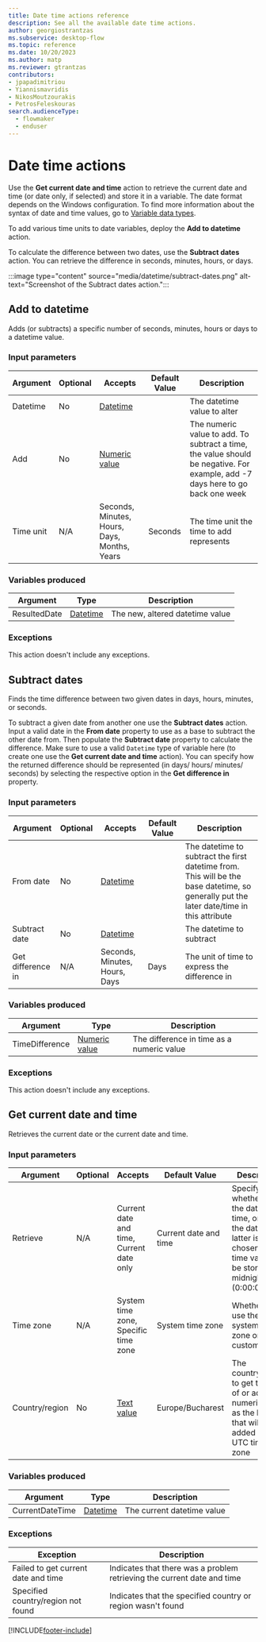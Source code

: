 ```yaml
---
title: Date time actions reference
description: See all the available date time actions.
author: georgiostrantzas
ms.subservice: desktop-flow
ms.topic: reference
ms.date: 10/20/2023
ms.author: matp
ms.reviewer: gtrantzas
contributors:
- jpapadimitriou
- Yiannismavridis
- NikosMoutzourakis
- PetrosFeleskouras
search.audienceType: 
  - flowmaker
  - enduser
---
```


# Date time actions

Use the **Get current date and time** action to retrieve the current date and time (or date only, if selected) and store it in a variable. The date format depends on the Windows configuration. To find more information about the syntax of date and time values, go to [Variable data types](../variable-data-types.md#dates-and-time).

To add various time units to date variables, deploy the **Add to datetime** action.

To calculate the difference between two dates, use the **Subtract dates** action. You can retrieve the difference in seconds, minutes, hours, or days.

:::image type="content" source="media/datetime/subtract-dates.png" alt-text="Screenshot of the Subtract dates action.":::

## <a name="add"></a> Add to datetime

Adds (or subtracts) a specific number of seconds, minutes, hours or days to a datetime value.

### Input parameters

|Argument|Optional|Accepts|Default Value|Description|
|-----|-----|-----|-----|-----|
|Datetime|No|[Datetime](../variable-data-types.md#dates-and-time)||The datetime value to alter|
|Add|No|[Numeric value](../variable-data-types.md#numeric-value)||The numeric value to add. To subtract a time, the value should be negative. For example, add -7 days here to go back one week|
|Time unit|N/A|Seconds, Minutes, Hours, Days, Months, Years|Seconds|The time unit the time to add represents|

### Variables produced

|Argument|Type|Description|
|-----|-----|-----|
|ResultedDate|[Datetime](../variable-data-types.md#dates-and-time)|The new, altered datetime value|

### <a name="add_onerror"></a> Exceptions

This action doesn't include any exceptions.

## <a name="subtract"></a> Subtract dates

Finds the time difference between two given dates in days, hours, minutes, or seconds.

To subtract a given date from another one use the **Subtract dates** action. Input a valid date in the **From date** property to use as a base to subtract the other date from. Then populate the **Subtract date** property to calculate the difference. Make sure to use a valid `Datetime` type of variable here (to create one use the **Get current date and time** action). You can specify how the returned difference should be represented (in days/ hours/ minutes/ seconds) by selecting the respective option in the **Get difference in** property.

### Input parameters

|Argument|Optional|Accepts|Default Value|Description|
|-----|-----|-----|-----|-----|
|From date|No|[Datetime](../variable-data-types.md#dates-and-time)||The datetime to subtract the first datetime from. This will be the base datetime, so generally put the later date/time in this attribute|
|Subtract date|No|[Datetime](../variable-data-types.md#dates-and-time)||The datetime to subtract|
|Get difference in|N/A|Seconds, Minutes, Hours, Days|Days|The unit of time to express the difference in|

### Variables produced

|Argument|Type|Description|
|-----|-----|-----|
|TimeDifference|[Numeric value](../variable-data-types.md#numeric-value)|The difference in time as a numeric value|

### <a name="subtract_onerror"></a> Exceptions

This action doesn't include any exceptions.

## <a name="getcurrentdatetime"></a> Get current date and time

Retrieves the current date or the current date and time.

### Input parameters

|Argument|Optional|Accepts|Default Value|Description|
|-----|-----|-----|-----|-----|
|Retrieve|N/A|Current date and time, Current date only|Current date and time|Specify whether to get the date and time, or just the date. If the latter is chosen, the time value will be stored as midnight (0:00:00)|
|Time zone|N/A|System time zone, Specific time zone|System time zone|Whether to use the system's time zone or a custom one|
|Country/region|No|[Text value](../variable-data-types.md#text-value)|Europe/Bucharest|The country/region to get the time of or add a numeric value as the hours that will be added in the UTC time zone|

### Variables produced

|Argument|Type|Description|
|-----|-----|-----|
|CurrentDateTime|[Datetime](../variable-data-types.md#dates-and-time)|The current datetime value|

### <a name="getcurrentdatetime_onerror"></a> Exceptions

|Exception|Description|
|-----|-----|
|Failed to get current date and time|Indicates that there was a problem retrieving the current date and time|
|Specified country/region not found|Indicates that the specified country or region wasn't found|

[!INCLUDE[footer-include](../../includes/footer-banner.md)]
